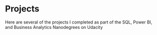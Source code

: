 # Projects
Here are several of the projects I completed as part of the SQL, Power BI, and Business Analytics Nanodegrees on Udacity
